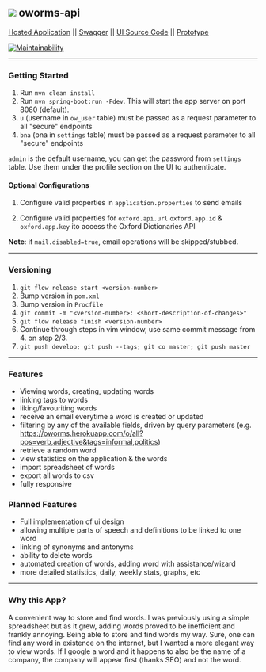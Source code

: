 <img src="https://github.com/noydb/oworms-ui/blob/develop/src/assets/image/logo.svg"></img> oworms-api
---
[Hosted Application](https://oworms.herokuapp.com) || [Swagger](https://oworms-api.herokuapp.com/swagger-ui/) || [UI Source Code](https://github.com/benj-power/oworms-ui) || [Prototype](https://jamieneslotech.invisionapp.com/console/share/KH37M1CTRA/839061901)

[![Maintainability](https://api.codeclimate.com/v1/badges/7bd7122324ce4551a180/maintainability)](https://codeclimate.com/github/noydb/oworms-api/maintainability)

---

### Getting Started

1. Run `mvn clean install`
2. Run `mvn spring-boot:run -Pdev`. This will start the app server on port 8080 (default).
3. `u` (username in `ow_user` table) must be passed as a request parameter to all "secure" endpoints
4. `bna` (bna in `settings` table) must be passed as a request parameter to all "secure" endpoints

`admin` is the default username, you can get the password from `settings` table. Use them under the profile section on the UI to authenticate.

#### Optional Configurations
1. Configure valid properties in `application.properties` to send emails

2. Configure valid properties for `oxford.api.url` `oxford.app.id` & `oxford.app.key` ito access the Oxford Dictionaries API 

**Note**: if `mail.disabled=true`, email operations will be skipped/stubbed.

---

### Versioning

1. `git flow release start <version-number>`
2. Bump version in `pom.xml`
3. Bump version in `Procfile`
4. `git commit -m "<version-number>: <short-description-of-changes>"`
5. `git flow release finish <version-number>`
6. Continue through steps in vim window, use same commit message from 4. on step 2/3.
7. `git push develop; git push --tags; git co master; git push master`

---

### Features
- Viewing words, creating, updating words
- linking tags to words
- liking/favouriting words
- receive an email everytime a word is created or updated
- filtering by any of the available fields, driven by query parameters (e.g. https://oworms.herokuapp.com/o/all?pos=verb,adjective&tags=informal,politics)
- retrieve a random word
- view statistics on the application & the words
- import spreadsheet of words
- export all words to csv
- fully responsive

### Planned Features
- Full implementation of ui design
- allowing multiple parts of speech and definitions to be linked to one word
- linking of synonyms and antonyms
- ability to delete words
- automated creation of words, adding word with assistance/wizard
- more detailed statistics, daily, weekly stats, graphs, etc

---

### Why this App?
A convenient way to store and find words. I was previously using a simple spreadsheet but as it grew, adding words proved to be inefficient and frankly annoying. Being able to store and find words my way. Sure, one can find any word in existence on the internet, but I wanted a more elegant way to view words. If I google a word and it happens to also be the name of a company, the company will appear first (thanks SEO) and not the word.
